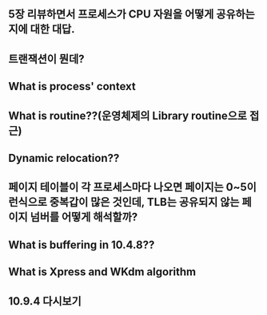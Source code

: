 ## 5장 리뷰하면서 프로세스가 CPU 자원을 어떻게 공유하는지에 대한 대답.

## 트랜잭션이 뭔데?

## What is process' context

## What is routine??(운영체제의 Library routine으로 접근)

## Dynamic relocation??

## 페이지 테이블이 각 프로세스마다 나오면 페이지는 0~5이런식으로 중복갑이 많은 것인데, TLB는 공유되지 않는 페이지 넘버를 어떻게 해석할까?

## What is buffering in 10.4.8??

## What is Xpress and WKdm algorithm

## 10.9.4 다시보기